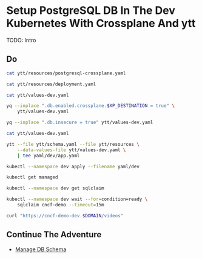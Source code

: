 # Setup PostgreSQL DB In The Dev Kubernetes With Crossplane And ytt

TODO: Intro

## Do

```bash
cat ytt/resources/postgresql-crossplane.yaml

cat ytt/resources/deployment.yaml

cat ytt/values-dev.yaml

yq --inplace ".db.enabled.crossplane.$XP_DESTINATION = true" \
    ytt/values-dev.yaml

yq --inplace ".db.insecure = true" ytt/values-dev.yaml

cat ytt/values-dev.yaml

ytt --file ytt/schema.yaml --file ytt/resources \
    --data-values-file ytt/values-dev.yaml \
    | tee yaml/dev/app.yaml

kubectl --namespace dev apply --filename yaml/dev

kubectl get managed

kubectl --namespace dev get sqlclaim

kubectl --namespace dev wait --for=condition=ready \
    sqlclaim cncf-demo --timeout=15m

curl "https://cncf-demo-dev.$DOMAIN/videos"
```

## Continue The Adventure

* [Manage DB Schema](../db-schema/README.md)
